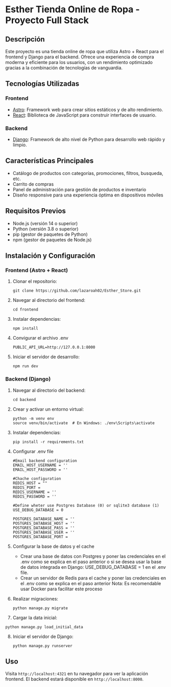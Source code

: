# Esther Tienda Online de Ropa - Proyecto Full Stack

## Descripción

Este proyecto es una tienda online de ropa que utiliza Astro + React para el frontend y Django para el backend. Ofrece una experiencia de compra moderna y eficiente para los usuarios, con un rendimiento optimizado gracias a la combinación de tecnologías de vanguardia.

## Tecnologías Utilizadas

### Frontend
- [Astro](https://astro.build/): Framework web para crear sitios estáticos y de alto rendimiento.
- [React](https://reactjs.org/): Biblioteca de JavaScript para construir interfaces de usuario.

### Backend
- [Django](https://www.djangoproject.com/): Framework de alto nivel de Python para desarrollo web rápido y limpio.

## Características Principales

- Catálogo de productos con categorías, promociones, filtros, busqueda, etc. 
- Carrito de compras
- Panel de administración para gestión de productos e inventario
- Diseño responsive para una experiencia óptima en dispositivos móviles

## Requisitos Previos

- Node.js (versión 14 o superior)
- Python (versión 3.8 o superior)
- pip (gestor de paquetes de Python)
- npm (gestor de paquetes de Node.js)

## Instalación y Configuración

### Frontend (Astro + React)

1. Clonar el repositorio:
   ```
   git clone https://github.com/lazaroah02/Esther_Store.git
   ```

2. Navegar al directorio del frontend:
   ```
   cd frontend
   ```

3. Instalar dependencias:
   ```
   npm install
   ```

4. Convigurar el archivo .env
    ```
    PUBLIC_API_URL=http://127.0.0.1:8000
    ```

5. Iniciar el servidor de desarrollo:
   ```
   npm run dev
   ```

### Backend (Django)

1. Navegar al directorio del backend:
   ```
   cd backend
   ```

2. Crear y activar un entorno virtual:
   ```
   python -m venv env
   source venv/bin/activate  # En Windows: ./env\Scripts\activate
   ```

3. Instalar dependencias:
   ```
   pip install -r requirements.txt
   ```

4. Configurar .env file
    ```
    #Email backend configuration
    EMAIL_HOST_USERNAME = ''
    EMAIL_HOST_PASSWORD = ''

    #Chache configuration
    REDIS_HOST = ""
    REDIS_PORT = 
    REDIS_USERNAME = ''
    REDIS_PASSWORD = ''

    #Define wheter use Postgres Database (0) or sqlite3 database (1)
    USE_DEBUG_DATABASE = 0

    POSTGRES_DATABASE_NAME = ''
    POSTGRES_DATABASE_HOST = ''
    POSTGRES_DATABASE_PASS = ''
    POSTGRES_DATABASE_USER = ''
    POSTGRES_DATABASE_PORT = 
    ```
5. Configurar la base de datos y el cache
    - Crear una base de datos con Postgres y poner las credenciales en el .env como se explica en el paso anterior o si se desea usar la base de datos integrada en Django: USE_DEBUG_DATABASE = 1 en el .env file.
    - Crear un servidor de Redis para el cache y poner las credenciales en el .env como se explica en el paso anterior 
    Nota: Es recomendable usar Docker para facilitar este proceso

6. Realizar migraciones:
   ```
   python manage.py migrate
   ```

7. Cargar la data inicial:
```
python manage.py load_initial_data
```

8. Iniciar el servidor de Django:
   ```
   python manage.py runserver
   ```

## Uso

Visita `http://localhost:4321` en tu navegador para ver la aplicación frontend.
El backend estará disponible en `http://localhost:8000`.

